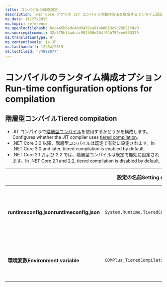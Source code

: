 ```yaml
---
title: コンパイルの構成設定
description: .NET Core アプリの JIT コンパイラの動作方法を構成するランタイム設定について説明します。
ms.date: 11/27/2019
ms.topic: reference
ms.openlocfilehash: bcc445b6edc48d9432ee614b0b19c9c25621f4a0
ms.sourcegitcommit: 32a575bf4adccc901f00e264f92b759ced633379
ms.translationtype: HT
ms.contentlocale: ja-JP
ms.lasthandoff: 12/04/2019
ms.locfileid: "74998877"
---
```

# <a name="run-time-configuration-options-for-compilation"></a><span data-ttu-id="bda60-103">コンパイルのランタイム構成オプション</span><span class="sxs-lookup"><span data-stu-id="bda60-103">Run-time configuration options for compilation</span></span>

## <a name="tiered-compilation"></a><span data-ttu-id="bda60-104">階層型コンパイル</span><span class="sxs-lookup"><span data-stu-id="bda60-104">Tiered compilation</span></span>

- <span data-ttu-id="bda60-105">JIT コンパイラで[階層型コンパイル](../whats-new/dotnet-core-3-0.md#tiered-compilation)を使用するかどうかを構成します。</span><span class="sxs-lookup"><span data-stu-id="bda60-105">Configures whether the JIT compiler uses [tiered compilation](../whats-new/dotnet-core-3-0.md#tiered-compilation).</span></span>
- <span data-ttu-id="bda60-106">.NET Core 3.0 以降、階層型コンパイルは既定で有効に設定されます。</span><span class="sxs-lookup"><span data-stu-id="bda60-106">In .NET Core 3.0 and later, tiered compilation is enabled by default.</span></span>
- <span data-ttu-id="bda60-107">.NET Core 2.1 および 2.2 では、階層型コンパイルは既定で無効に設定されます。</span><span class="sxs-lookup"><span data-stu-id="bda60-107">In .NET Core 2.1 and 2.2, tiered compilation is disabled by default.</span></span>

| | <span data-ttu-id="bda60-108">設定の名前</span><span class="sxs-lookup"><span data-stu-id="bda60-108">Setting name</span></span> | <span data-ttu-id="bda60-109">値</span><span class="sxs-lookup"><span data-stu-id="bda60-109">Values</span></span> |
| - | - | - |
| <span data-ttu-id="bda60-110">**runtimeconfig.json**</span><span class="sxs-lookup"><span data-stu-id="bda60-110">**runtimeconfig.json**</span></span> | `System.Runtime.TieredCompilation` | <span data-ttu-id="bda60-111">`true` - 有効</span><span class="sxs-lookup"><span data-stu-id="bda60-111">`true` - enabled</span></span><br/><span data-ttu-id="bda60-112">`false` - 無効</span><span class="sxs-lookup"><span data-stu-id="bda60-112">`false` - disabled</span></span> |
| <span data-ttu-id="bda60-113">**環境変数**</span><span class="sxs-lookup"><span data-stu-id="bda60-113">**Environment variable**</span></span> | `COMPlus_TieredCompilation` | <span data-ttu-id="bda60-114">`1` - 有効</span><span class="sxs-lookup"><span data-stu-id="bda60-114">`1` - enabled</span></span><br/><span data-ttu-id="bda60-115">`0` - 無効</span><span class="sxs-lookup"><span data-stu-id="bda60-115">`0` - disabled</span></span> |
